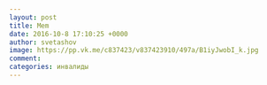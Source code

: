 ```yaml
--- 
layout: post 
title: Mem 
date: 2016-10-8 17:10:25 +0000 
author: svetashov 
image: https://pp.vk.me/c837423/v837423910/497a/B1iyJwobI_k.jpg
comment: 
categories: инвалиды
---
```

